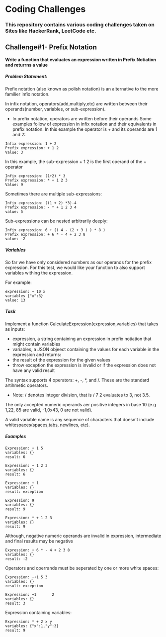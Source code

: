 # Coding Challenges 
### This repository contains various coding challenges taken on Sites like HackerRank, LeetCode etc. 

## Challenge#1- Prefix Notation 
#### Write a function that evaluates an expression written in Prefix Notiation and returrns a value 

##### Problem Statement: 

Prefix notation (also known as polish notation) is an alternative to the more familier infix notation. 

In infix notation, operators(add,multiply,etc) are written between their operands(number, variables, or sub-expression). 
* In prefix notation, operators are written before their operands
Some examples follow of expression in infix notation and their equivalents in prefix notation. 
In this example the operator is + and its operands are 1 and 2:

```
Infix expression: 1 + 2 
Prefix expression: + 1 2 
Value: 3
```

In this example, the sub-expression + 1 2 is the first operand of the + operator 

```
Infix expression: (1+2) * 3
Prefix expression: * + 1 2 3 
Value: 9 
```

Sometimes there are multiple sub-expressions:
``` 
Infix expression: ((1 + 2) *3)-4 
Prefix expression: - * + 1 2 3 4
value: 5
``` 

Sub-expressions can be nested arbitrarily deeply:
``` 
Infix expression: 6 + (( 4 - (2 + 3 ) ) * 8 )
Prefix expression: + 6 * - 4 + 2 3 8
value: -2
``` 
##### Variables
So far we have only considered numbers as our operands for the prefix expression. For this test, we would like your function to also support variables withing the expression. 

For example: 
``` 
expression: + 10 x 
variables {"x":3}
value: 13
```
##### Task

Implement a function CalculateExpression(expression,variables)
that takes as inputs:
* expression, a string containing an expression in prefix notiation that might contain variables 
* variables, a JSON objeect containing the values for each variable in the expression
and returns: 
* the result of the expression for the given values 
* throw exception the expression is invalid or if the expression does not have any valid result

The syntax supports 4 operators: +, -, *, and /. These are the standard artihmetic operators.
* Note: / denotes integer division, that is / 7 2 evaluates to 3, not 3.5. 

The only accepted numeric operands aer positive integers in base 10 (e.g 1,22, 85 are valid, -1,0x43, 0 are not valid).

A valid variable name is any sequence of characters that doesn't include whitespaces(spaces,tabs, newlines, etc). 

##### Examples

```
Expression: + 1 5
variables: {}
result: 6
```

```
Expression: + 1 2 3
variables: {}
result: 6
```

```
Expression: + 1
variables: {}
result: exception
```

```
Expression: 9
variables: {}
result: 9
```

```
Expression: * + 1 2 3
variables: {}
result: 9
```

Although, negative numeric operands are invalid in expression, intermediate and final results may be negative
```
Expression: + 6 * - 4 + 2 3 8 
variables: {}
result: -2
```

Operators and operrands must be seperated by one or more white spaces:
```
Expression: -+1 5 3
variables: {}
result: exception
```
 
```
Expression: +1       2
variables: {}
result: 3
```
Expression containing variables:

```
Expression: * + 2 x y
variables: {"x":1,"y":3}
result: 9
```


